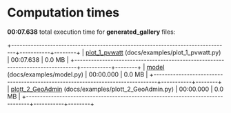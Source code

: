 

# Computation times

**00:07.638** total execution time for **generated_gallery** files:

+-------------------------------------------------------------------------------+-----------+--------+
| [plot_1_pvwatt](./plot_1_pvwatt.md) (docs/examples/plot_1_pvwatt.py)          | 00:07.638 | 0.0 MB |
+-------------------------------------------------------------------------------+-----------+--------+
| [model](./model.md) (docs/examples/model.py)                                  | 00:00.000 | 0.0 MB |
+-------------------------------------------------------------------------------+-----------+--------+
| [plott_2_GeoAdmin](./plott_2_GeoAdmin.md) (docs/examples/plott_2_GeoAdmin.py) | 00:00.000 | 0.0 MB |
+-------------------------------------------------------------------------------+-----------+--------+
